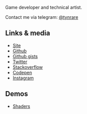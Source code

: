 Game developer and technical artist.

Contact me via telegram: [@tynrare](https://t.me/tynrare)

## Links & media

- [Site](https://me.tynrare.net/)
- [Github](https://github.com/tynrare)
- [Github gists](https://gist.github.com/tynrare)
- [Twitter](https://twitter.com/tynrare)
- [Stackoverflow](https://stackoverflow.com/users/7829041)
- [Codepen](https://codepen.io/tynrare)
- [Instagram](https://www.instagram.com/tyndustre/)

## Demos
- [Shaders](http://www.tynrare.net/apps/experiments/shaders/)
